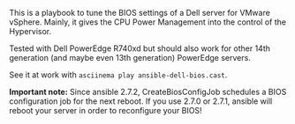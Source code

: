 This is a playbook to tune the BIOS settings of a Dell server for VMware vSphere. Mainly, it gives the CPU Power Management into the control of the Hypervisor.

Tested with Dell PowerEdge R740xd but should also work for other 14th generation (and maybe even 13th generation) PowerEdge servers.

See it at work with `asciinema play ansible-dell-bios.cast`.

**Important note:** Since ansible 2.7.2, CreateBiosConfigJob schedules a BIOS configuration job for the next reboot. If you use 2.7.0 or 2.7.1, ansible will reboot your server in order to reconfigure your BIOS!
